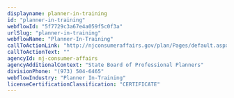 ```yaml
---
displayname: planner-in-training
id: "planner-in-training"
webflowId: "5f7729c3a67e4a059f5c0f3a"
urlSlug: "planner-in-training"
webflowName: "Planner-In-Training"
callToActionLink: "http://njconsumeraffairs.gov/plan/Pages/default.aspx"
callToActionText: ""
agencyId: nj-consumer-affairs
agencyAdditionalContext: "State Board of Professional Planners"
divisionPhone: "(973) 504-6465"
webflowIndustry: "Planner In-Training"
licenseCertificationClassification: "CERTIFICATE"
---
```

